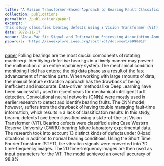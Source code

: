 ```yaml
---
title: "A Vision Transformer-Based Approach to Bearing Fault Classification via Vibration Signals"
collection: publications
permalink: /publication/paper1
excerpt: '
This study classifies bearing defects using a Vision Transformer (ViT) on Case Western Reserve University data, converting vibration signals into 2D time-frequency images for input, achieving 98.8% accuracy.'
date: 2022-11-17
venue: 'Asia-Pacific Signal and Information Processing Association Annual Summit and Conference (APSIPA)'
paperurl: 'https://ieeexplore.ieee.org/abstract/document/9980013'
---
```


[paper](https://ieeexplore.ieee.org/abstract/document/9980013)
Rolling bearings are the most crucial components of rotating machinery. Identifying defective bearings in a timely manner may prevent the malfunction of an entire machinery system. The mechanical condition monitoring field has entered the big data phase as a result of the fast advancement of machine parts. When working with large amounts of data, the manual feature extraction approach has the drawback of being inefficient and inaccurate. Data-driven methods like Deep Learning have been successfully used in recent years for mechanical intelligent fault detection. Convolutional neural networks (CNNs) were mostly used in earlier research to detect and identify bearing faults. The CNN model, however, suffers from the drawback of having trouble managing fault-time information, which results in a lack of classification results. In this study, bearing defects have been classified using a state-of-the-art Vision Transformer (ViT). Bearing defects were classified using Case Western Reserve University (CWRU) bearing failure laboratory experimental data. The research took into account 13 distinct kinds of defects under 0-load situations in addition to normal bearing conditions. Using the Short Time Fourier Transform (STFT), the vibration signals were converted into 2D time-frequency images. The 2D time-frequency images are then used as input parameters for the ViT. The model achieved an overall accuracy of 98.8%